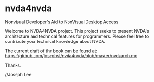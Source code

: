 nvda4nvda
=========

Nonvisual Developer's Aid to NonVisual Desktop Access

Welcome to NVDA4NVDA project. This project seeks to present NVDA's architecture and technical features for programmers. Please feel free to contribute your technical knowledge about NVDA.

The current draft of the book can be found at: https://github.com/josephsl/nvda4nvda/blob/master/nvdaarch.md

Thanks.

//Joseph Lee
